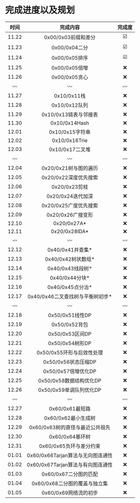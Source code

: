 # 完成进度以及规划
|时间|完成内容|完成度|    
|:--:|:--:|:--:|
|11.22|0x00/0x03前缀和差分|:ballot_box_with_check:|    
|11.23|0x00/0x04二分|:ballot_box_with_check:|    
|11.24|0x00/0x05排序|:ballot_box_with_check:|     
|11.25|0x00/0x05倍增|:x:|     
|11.26|0x00/0x05贪心|:x:|     
|:wavy_dash:|:wavy_dash:|:wavy_dash:|    
|11.27|0x10/0x11栈|:x:|     
|11.28|0x10/0x12队列|:x:|     
|11.29|0x10/0x13链表与邻接表|:x:|     
|11.30|0x10/0x14Hash|:x:|     
|12.01|0x10/0x15字符串|:x:|     
|12.02|0x10/0x16Trie|:x:|     
|12.03|0x10/0x17二叉堆|:x:|     
|:wavy_dash:|:wavy_dash:|:wavy_dash:|    
|12.04|0x20/0x21树与图的遍历|:x:|     
|12.05|0x20/0x22深度优先搜索|:x:|     
|12.06|0x20/0x23剪枝|:x:|     
|12.07|0x20/0x24迭代加深|:x:|     
|12.08|0x20/0x25广度优先搜索|:x:|     
|12.09|0x20/0x26广搜变形|:x:|     
|12.10|0x20/0x27A*|:x:|     
|12.11|0x20/0x28IDA*|:x:|     
|:wavy_dash:|:wavy_dash:|:wavy_dash:|    
|12.12|0x40/0x41并查集*|:x:|     
|12.13|0x40/0x42树状数组*|:x:|     
|12.14|0x40/0x43线段树*|:x:|     
|12.15|0x40/0x44分块*|:x:|     
|12.16|0x40/0x45点分治*|:x:|     
|12.17|0x40/0x46二叉查找树与平衡树初步*|:x:|     
|:wavy_dash:|:wavy_dash:|:wavy_dash:|         
|12.18|0x50/0x51线性DP|:x:|     
|12.19|0x50/0x52背包|:x:|     
|12.20|0x50/0x53区间DP|:x:|     
|12.21|0x50/0x54树形DP|:x:|     
|12.22|0x50/0x55环形与后效性处理|:x:|     
|12.23|0x50/0x56状态压缩DP|:x:|     
|12.24|0x50/0x57倍增优化DP|:x:|     
|12.25|0x50/0x58数据结构优化DP|:x:|     
|12.26|0x50/0x59单调队列优化DP|:x:|     
|:wavy_dash:|:wavy_dash:|:wavy_dash:|     
|12.27|0x60/0x61最短路|:x:|     
|12.28|0x60/0x62最小生成树|:x:|     
|12.29|0x60/0x63树的直径与最近公共祖先|:x:|     
|12.30|0x60/0x64基环树|:x:|     
|12.31|0x60/0x65负环与差分约束|:x:|     
|01.01|0x60/0x66Tarjan算法与无向图连通性|:x:|     
|01.02|0x60/0x67Tarjan算法与有向图连通性|:x:|     
|01.03|0x60/0x67二分图的匹配|:x:|     
|01.04|0x60/0x68二分图的覆盖与独立集|:x:|     
|01.05|0x60/0x69网络流的初步|:x:|     